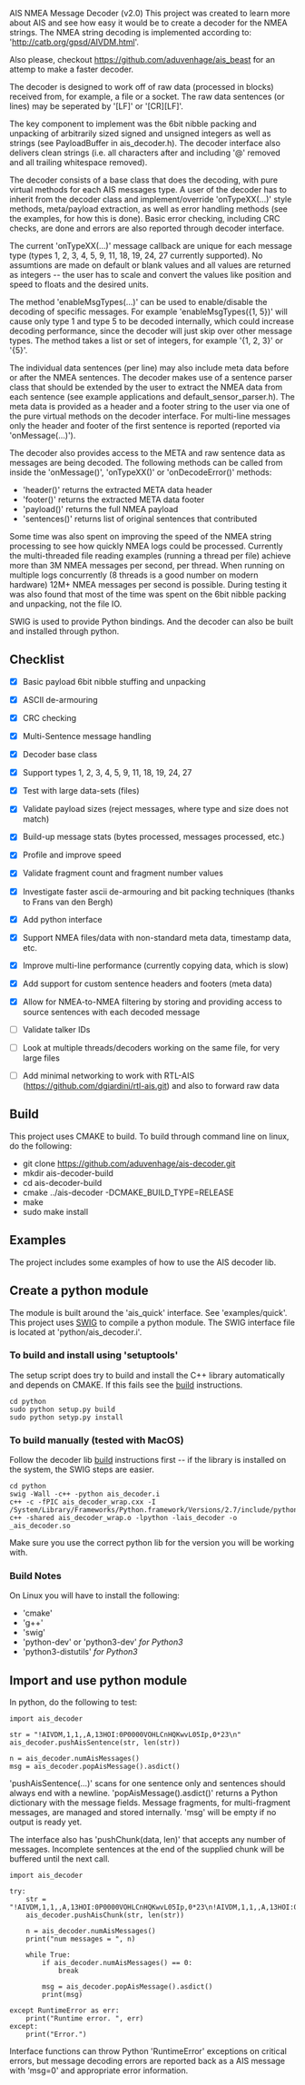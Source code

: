 AIS NMEA Message Decoder (v2.0)
This project was created to learn more about AIS and see how easy it would be to create a decoder for the NMEA strings. The NMEA string decoding is implemented according to: 'http://catb.org/gpsd/AIVDM.html'.

Also please, checkout https://github.com/aduvenhage/ais_beast for an attemp to make a faster decoder.

The decoder is designed to work off of raw data (processed in blocks) received from, for example, a file or a socket.  The raw data sentences (or lines) may be seperated by '[LF]' or '[CR][LF]'.

The key component to implement was the 6bit nibble packing and unpacking of arbitrarily sized signed and unsigned integers as well as strings (see PayloadBuffer in ais_decoder.h).  The decoder interface also delivers clean strings (i.e. all characters after and including '@' removed and all trailing whitespace removed).

The decoder consists of a base class that does the decoding, with pure virtual methods for each AIS messages type.  A user of the decoder has to inherit from the decoder class and implement/override 'onTypeXX(...)' style methods, meta/payload extraction, as well as error handling methods (see the examples, for how this is done).  Basic error checking, including CRC checks, are done and errors are also reported through decoder interface.

The current 'onTypeXX(...)' message callback are unique for each message type (types 1, 2, 3, 4, 5, 9, 11, 18, 19, 24, 27 currently supported).  No assumtions are made on default or blank values and all values are returned as integers -- the user has to scale and convert the values like position and speed to floats and the desired units.

The method 'enableMsgTypes(...)' can be used to enable/disable the decoding of specific messages. For example 'enableMsgTypes({1, 5})' will cause only type 1 and type 5 to be decoded internally, which could increase decoding performance, since the decoder will just skip over other message types.  The method takes a list or set of integers, for example '{1, 2, 3}' or '{5}'.

The individual data sentences (per line) may also include meta data before or after the NMEA sentences.  The decoder makes use of a sentence parser class that should be extended by the user to extract the NMEA data from each sentence (see example applications and default_sensor_parser.h).  The meta data is provided as a header and a footer string to the user via one of the pure virtual methods on the decoder interface.  For multi-line messages only the header and footer of the first sentence is reported (reported via 'onMessage(...)').

The decoder also provides access to the META and raw sentence data as messages are being decoded.  The following methods can be called from inside the 'onMessage()', 'onTypeXX()' or 'onDecodeError()' methods:
 - 'header()' returns the extracted META data header
 - 'footer()' returns the extracted META data footer
 - 'payload()' returns the full NMEA payload
 - 'sentences()' returns list of original sentences that contributed

Some time was also spent on improving the speed of the NMEA string processing to see how quickly NMEA logs could be processed.  Currently the multi-threaded file reading examples (running a thread per file) achieve more than 3M NMEA messages per second, per thread.  When running on multiple logs concurrently (8 threads is a good number on modern hardware) 12M+ NMEA messages per second is possible.  During testing it was also found that most of the time was spent on the 6bit nibble packing and unpacking, not the file IO.

SWIG is used to provide Python bindings.  And the decoder can also be built and installed through python.

## Checklist
- [x] Basic payload 6bit nibble stuffing and unpacking
- [x] ASCII de-armouring
- [x] CRC checking
- [x] Multi-Sentence message handling
- [x] Decoder base class
- [x] Support types 1, 2, 3, 4, 5, 9, 11, 18, 19, 24, 27
- [x] Test with large data-sets (files)
- [x] Validate payload sizes (reject messages, where type and size does not match)
- [x] Build-up message stats (bytes processed, messages processed, etc.)
- [x] Profile and improve speed 
- [x] Validate fragment count and fragment number values
- [x] Investigate faster ascii de-armouring and bit packing techniques (thanks to Frans van den Bergh)
- [x] Add python interface
- [x] Support NMEA files/data with non-standard meta data, timestamp data, etc.
- [x] Improve multi-line performance (currently copying data, which is slow)
- [x] Add support for custom sentence headers and footers (meta data)
- [x] Allow for NMEA-to-NMEA filtering by storing and providing access to source sentences with each decoded message

- [ ] Validate talker IDs
- [ ] Look at multiple threads/decoders working on the same file, for very large files
- [ ] Add minimal networking to work with RTL-AIS (https://github.com/dgiardini/rtl-ais.git) and also to forward raw data

## Build
This project uses CMAKE to build.  To build through command line on linux, do the following:

- git clone https://github.com/aduvenhage/ais-decoder.git
- mkdir ais-decoder-build
- cd ais-decoder-build
- cmake ../ais-decoder -DCMAKE_BUILD_TYPE=RELEASE
- make
- sudo make install


## Examples
The project includes some examples of how to use the AIS decoder lib.


## Create a python module
The module is built around the 'ais_quick' interface. See 'examples/quick'. This project uses [SWIG](http://www.swig.org/) to compile a python module.  The SWIG interface file is located at 'python/ais_decoder.i'.

### To build and install using 'setuptools'
The setup script does try to build and install the C++ library automatically and depends on CMAKE.  If this fails see the [build](#build) instructions.

```
cd python
sudo python setup.py build
sudo python setyp.py install
```

### To build manually (tested with MacOS)
Follow the decoder lib [build](#build) instructions first -- if the library is installed on the system, the SWIG steps are easier.

```
cd python
swig -Wall -c++ -python ais_decoder.i
c++ -c -fPIC ais_decoder_wrap.cxx -I /System/Library/Frameworks/Python.framework/Versions/2.7/include/python2.7/
c++ -shared ais_decoder_wrap.o -lpython -lais_decoder -o _ais_decoder.so
```

Make sure you use the correct python lib for the version you will be working with.

### Build Notes
On Linux you will have to install the following:
- 'cmake'
- 'g++'
- 'swig'
- 'python-dev' or 'python3-dev' *for Python3*
- 'python3-distutils' *for Python3*

## Import and use python module
In python, do the following to test:

```
import ais_decoder

str = "!AIVDM,1,1,,A,13HOI:0P0000VOHLCnHQKwvL05Ip,0*23\n"
ais_decoder.pushAisSentence(str, len(str))

n = ais_decoder.numAisMessages()
msg = ais_decoder.popAisMessage().asdict()
```


'pushAisSentence(...)' scans for one sentence only and sentences should always end with a newline.  'popAisMessage().asdict()' returns a Python dictionary with the message fields. Message fragments, for multi-fragment messages, are managed and stored internally.  'msg' will be empty if no output is ready yet.

The interface also has 'pushChunk(data, len)' that accepts any number of messages. Incomplete sentences at the end of the supplied chunk will be buffered until the next call.

```
import ais_decoder

try:
    str = "!AIVDM,1,1,,A,13HOI:0P0000VOHLCnHQKwvL05Ip,0*23\n!AIVDM,1,1,,A,13HOI:0P0000VOHLCnHQKwvL05Ip,0*23\n!AIVDM,1,1,,A,13HOI:0P0000VOHLCnHQKwvL05Ip,0*23\n!AIVDM,1,1,,A,13HOI:0P0000VOHLCnHQKwvL05Ip,0*23\n!AIVDM,1,1,,A,13HOI:0P0000VOHLCnHQKwvL05Ip,0*23\n!AIVDM,1,1,,A,13HOI:0P0000VOHLCnHQKwvL05Ip,0*23\n!AIVDM,1,1,,A,13HOI:0P0000VOHLCnHQKwvL05Ip,0*23\n!AIVDM,1,1,,A,13HOI:0P0000VOHLCnHQKwvL05Ip,0*23\n!AIVDM,1,1,,A,13HOI:0P0000VOHLCnHQKwvL05Ip,0*23\n!AIVDM,1,1,,A,13HOI:0P0000VOHLCnHQKwvL05Ip,0*23\n!AIVDM,1,1,,A,13HOI:0P0000VOHLCnHQKwvL05Ip,0*23\n"
    ais_decoder.pushAisChunk(str, len(str))

    n = ais_decoder.numAisMessages()
    print("num messages = ", n)

    while True:
        if ais_decoder.numAisMessages() == 0:
            break

        msg = ais_decoder.popAisMessage().asdict()
        print(msg)

except RuntimeError as err:
    print("Runtime error. ", err)
except:
    print("Error.")
```

Interface functions can throw Python 'RuntimeError' exceptions on critical errors, but message decoding errors are reported back as a AIS message with 'msg=0' and appropriate error information.
